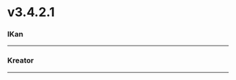 # v3.4.2.1

### IKan
----------------------------------------------------------------------------------------------------------------------

### Kreator
----------------------------------------------------------------------------------------------------------------------
